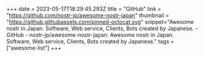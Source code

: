 +++
date = 2023-05-17T18:29:45.293Z
title = "GitHub"
link = "https://github.com/nostr-jp/awesome-nostr-japan"
thumbnail = "https://github.githubassets.com/pinned-octocat.svg"
snippet="Awesome nostr in Japan. Software, Web service, Clients, Bots created by Japanese. - GitHub - nostr-jp/awesome-nostr-japan: Awesome nostr in Japan. Software, Web service, Clients, Bots created by Japanese."
tags = ["awesome-list"]
+++
